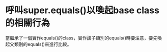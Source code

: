 # 呼叫super.equals()以喚起base class的相關行為

當繼承了一個實作equals()的class，實作該子類別的equals()時要注意，要先喚起父類別的equals()來進行比較。